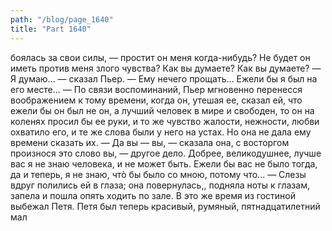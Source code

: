 ```yaml
---
path: "/blog/page_1640"
title: "Part 1640"
---
```


 боялась за свои силы, ― простит он меня когда-нибудь? Не будет он иметь против меня злого чувства? Как вы думаете? Как вы думаете?
― Я думаю... ― сказал Пьер. ― Ему нечего прощать... Ежели бы я был на его месте... ― По связи воспоминаний, Пьер мгновенно перенесся воображением к тому времени, когда он, утешая ее, сказал ей, что ежели бы он был не он, а лучший человек в мире и свободен, то он на коленях просил бы ее руки, и то же чувство жалости, нежности, любви охватило его, и те же слова были у него на устах. Но она не дала ему времени сказать их.
― Да вы ― вы, ― сказала она, с восторгом произнося это слово вы, ― другое дело. Добрее, великодушнее, лучше вас я не знаю человека, и не может быть. Ежели бы вас не было тогда, да и теперь, я не знаю, чтò бы было со мною, потому что... ― Слезы вдруг полились ей в глаза; она повернулась,, подняла ноты к глазам, запела и пошла опять ходить по зале.
В это же время из гостиной выбежал Петя.
Петя был теперь красивый, румяный, пятнадцатилетний мал
